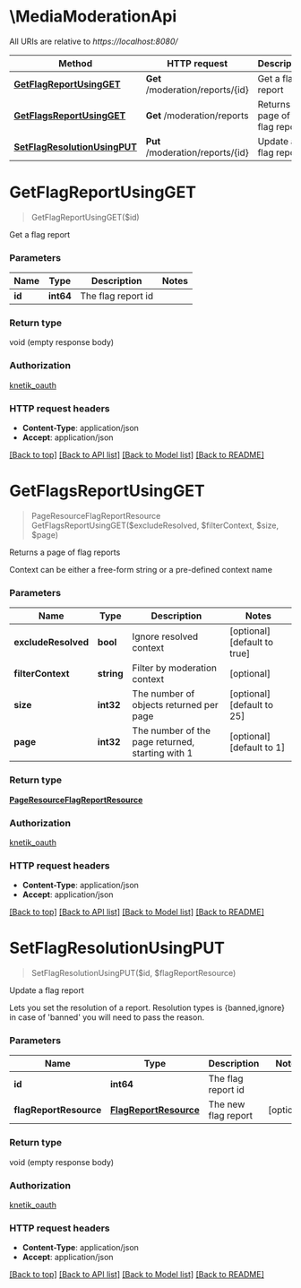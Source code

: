 # \MediaModerationApi

All URIs are relative to *https://localhost:8080/*

Method | HTTP request | Description
------------- | ------------- | -------------
[**GetFlagReportUsingGET**](MediaModerationApi.md#GetFlagReportUsingGET) | **Get** /moderation/reports/{id} | Get a flag report
[**GetFlagsReportUsingGET**](MediaModerationApi.md#GetFlagsReportUsingGET) | **Get** /moderation/reports | Returns a page of flag reports
[**SetFlagResolutionUsingPUT**](MediaModerationApi.md#SetFlagResolutionUsingPUT) | **Put** /moderation/reports/{id} | Update a flag report


# **GetFlagReportUsingGET**
> GetFlagReportUsingGET($id)

Get a flag report


### Parameters

Name | Type | Description  | Notes
------------- | ------------- | ------------- | -------------
 **id** | **int64**| The flag report id | 

### Return type

void (empty response body)

### Authorization

[knetik_oauth](../README.md#knetik_oauth)

### HTTP request headers

 - **Content-Type**: application/json
 - **Accept**: application/json

[[Back to top]](#) [[Back to API list]](../README.md#documentation-for-api-endpoints) [[Back to Model list]](../README.md#documentation-for-models) [[Back to README]](../README.md)

# **GetFlagsReportUsingGET**
> PageResourceFlagReportResource GetFlagsReportUsingGET($excludeResolved, $filterContext, $size, $page)

Returns a page of flag reports

Context can be either a free-form string or a pre-defined context name


### Parameters

Name | Type | Description  | Notes
------------- | ------------- | ------------- | -------------
 **excludeResolved** | **bool**| Ignore resolved context | [optional] [default to true]
 **filterContext** | **string**| Filter by moderation context | [optional] 
 **size** | **int32**| The number of objects returned per page | [optional] [default to 25]
 **page** | **int32**| The number of the page returned, starting with 1 | [optional] [default to 1]

### Return type

[**PageResourceFlagReportResource**](PageResource«FlagReportResource».md)

### Authorization

[knetik_oauth](../README.md#knetik_oauth)

### HTTP request headers

 - **Content-Type**: application/json
 - **Accept**: application/json

[[Back to top]](#) [[Back to API list]](../README.md#documentation-for-api-endpoints) [[Back to Model list]](../README.md#documentation-for-models) [[Back to README]](../README.md)

# **SetFlagResolutionUsingPUT**
> SetFlagResolutionUsingPUT($id, $flagReportResource)

Update a flag report

Lets you set the resolution of a report. Resolution types is {banned,ignore} in case of 'banned' you will need to pass the reason.


### Parameters

Name | Type | Description  | Notes
------------- | ------------- | ------------- | -------------
 **id** | **int64**| The flag report id | 
 **flagReportResource** | [**FlagReportResource**](FlagReportResource.md)| The new flag report | [optional] 

### Return type

void (empty response body)

### Authorization

[knetik_oauth](../README.md#knetik_oauth)

### HTTP request headers

 - **Content-Type**: application/json
 - **Accept**: application/json

[[Back to top]](#) [[Back to API list]](../README.md#documentation-for-api-endpoints) [[Back to Model list]](../README.md#documentation-for-models) [[Back to README]](../README.md)

